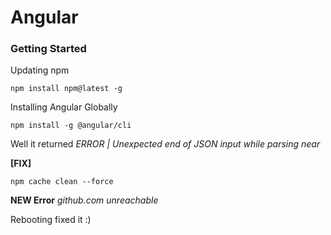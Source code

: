 # Angular

### Getting Started
Updating npm	

	npm install npm@latest -g
	
Installing Angular Globally

	npm install -g @angular/cli

Well it returned *ERROR | Unexpected end of JSON input while parsing near*

**[FIX]** 

	npm cache clean --force

**NEW Error** *github.com unreachable*

Rebooting fixed it :)

